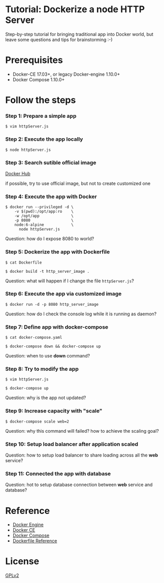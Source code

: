 # Tutorial: Dockerize a node HTTP Server

Step-by-step tutorial for bringing traditional app into Docker world,
but leave some questions and tips for brainstorming :-)


# Prerequisites

- Docker-CE 17.03+, or legacy Docker-engine 1.10.0+
- Docker Compose 1.10.0+


# Follow the steps

### Step 1: Prepare a simple app

    $ vim httpServer.js


### Step 2: Execute the app locally

    $ node httpServer.js


### Step 3: Search sutible official image

[Docker Hub](https://hub.docker.com/explore/)

if possible, try to use official image, but not to create customized one


### Step 4: Execute the app with Docker

    $ docker run --privileged -d \
        -v $(pwd):/opt/app:ro    \
        -w /opt/app              \
        -p 8080                  \
        node:6-alpine            \
          node httpServer.js

Question: how do I expose 8080 to world?


### Step 5: Dockerize the app with Dockerfile

    $ cat Dockerfile

    $ docker build -t http_server_image .

Question: what will happen if I change the file `httpServer.js`?


### Step 6: Execute the app via customized image

    $ docker run -d -p 8080 http_server_image

Question: how do I check the console log while it is running as daemon?


### Step 7: Define app with docker-compose

    $ cat docker-compose.yaml

    $ docker-compose down && docker-compose up

Question: when to use **down** command?


### Step 8: Try to modify the app

    $ vim httpServer.js

    $ docker-compose up

Question: why is the app not updated?


### Step 9: Increase capacity with "scale"

    $ docker-compose scale web=2

Question: why this command will failed? how to achieve the scaling goal?


### Step 10: Setup load balancer after application scaled

Question: how to setup load balancer to share loading across all the **web** service?


### Step 11: Connected the app with database

Question: hot to setup database connection between **web** service and database?


# Reference

- [Docker Engine](https://docs.docker.com/engine/)
- [Docker CE](https://www.docker.com/community-edition)
- [Docker Compose](https://docs.docker.com/compose/overview/)
- [Dockerfile Reference](https://docs.docker.com/engine/reference/builder/)


# License

[GPLv2](LICENSE)
